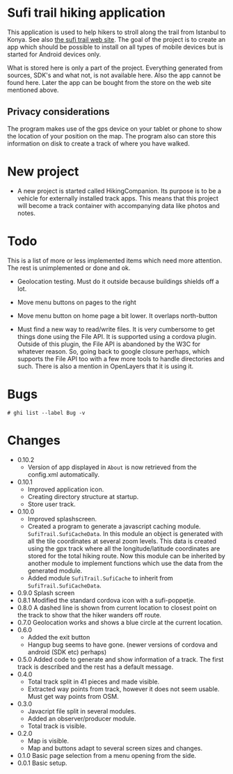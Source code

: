 # Sufi trail hiking application

This application is used to help hikers to stroll along the trail from Istanbul to Konya. See also [the sufi trail web site][website]. The goal of the project is to create an app which should be possible to install on all types of mobile devices but is started for Android devices only.

What is stored here is only a part of the project. Everything generated from sources, SDK's and what not, is not available here. Also the app cannot be found here. Later the app can be bought from the store on the web site mentioned above.

## Privacy considerations
The program makes use of the gps device on your tablet or phone to show the location of your position on the map. The program also can store this information on disk to create a track of where you have walked.

# New project
* A new project is started called HikingCompanion. Its purpose is to be a vehicle for externally installed track apps. This means that this project will become a track container with accompanying data like photos and notes.

# Todo
This is a list of more or less implemented items which need more attention. The rest is unimplemented or done and ok.

* Geolocation testing. Must do it outside because buildings shields off a lot.
* Move menu buttons on pages to the right
* Move menu button on home page a bit lower. It overlaps north-button

* Must find a new way to read/write files. It is very cumbersome to get things done using the File API. It is supported using a cordova plugin. Outside of this plugin, the File API is abandoned by the W3C for whatever reason. So, going back to google closure perhaps, which supports the File API too with a few more tools to handle directories and such. There is also a mention in OpenLayers that it is using it.


# Bugs
```
# ghi list --label Bug -v
```

# Changes
* 0.10.2
  * Version of app displayed in `About` is now retrieved from the config.xml automatically.
* 0.10.1
  * Improved application icon.
  * Creating directory structure at startup.
  * Store user track.
* 0.10.0
  * Improved splashscreen.
  * Created a program to generate a javascript caching module. `SufiTrail.SufiCacheData`. In this module an object is generated with all the tile coordinates at several zoom levels. This data is created using the gpx track where all the longitude/latitude coordinates are stored for the total hiking route. Now this module can be inherited by another module to implement functions which use the data from the generated module.
  * Added module `SufiTrail.SufiCache` to inherit from `SufiTrail.SufiCacheData`.
* 0.9.0 Splash screen
* 0.8.1 Modified the standard cordova icon with a sufi-poppetje.
* 0.8.0 A dashed line is shown from current location to closest point on the track to show that the hiker wanders off route.
* 0.7.0 Geolocation works and shows a blue circle at the current location.
* 0.6.0
  * Added the exit button
  * Hangup bug seems to have gone. (newer versions of cordova and android (SDK etc) perhaps)
* 0.5.0 Added code to generate and show information of a track. The first track is described and the rest has a default message.
* 0.4.0
  * Total track split in 41 pieces and made visible.
  * Extracted way points from track, however it does not seem usable. Must get way points from OSM.
* 0.3.0
  * Javacript file split in several modules.
  * Added an observer/producer module.
  * Total track is visible.
* 0.2.0
  * Map is visible.
  * Map and buttons adapt to several screen sizes and changes.
* 0.1.0 Basic page selection from a menu opening from the side.
* 0.0.1 Basic setup.

<!-- references -->
[website]: http://sufitrail.com/
